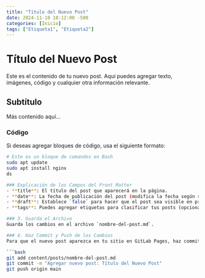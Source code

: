 ```yaml
---
title: "Título del Nuevo Post"
date: 2024-11-18 18:12:00 -500
categories: [Inicio]
tags: ["Etiqueta1", "Etiqueta2"]
---
```


# Título del Nuevo Post

Este es el contenido de tu nuevo post. Aquí puedes agregar texto, imágenes, código y cualquier otra información relevante.

## Subtítulo

Más contenido aquí...

### Código

Si deseas agregar bloques de código, usa el siguiente formato:

```bash
# Este es un bloque de comandos en Bash
sudo apt update
sudo apt install nginx
ds

### Explicación de los Campos del Front Matter
- **title**: El título del post que aparecerá en la página.
- **date**: La fecha de publicación del post (modifica la fecha según sea necesario).
- **draft**: Establece `false` para hacer que el post sea visible en producción. Si está en `true`, solo se mostrará en el entorno de desarrollo.
- **tags**: Puedes agregar etiquetas para clasificar tus posts (opcional).

### 3. Guarda el Archivo
Guarda los cambios en el archivo `nombre-del-post.md`.

### 4. Haz Commit y Push de los Cambios
Para que el nuevo post aparezca en tu sitio en GitLab Pages, haz commit y push de los cambios:

```bash
git add content/posts/nombre-del-post.md
git commit -m "Agregar nuevo post: Título del Nuevo Post"
git push origin main